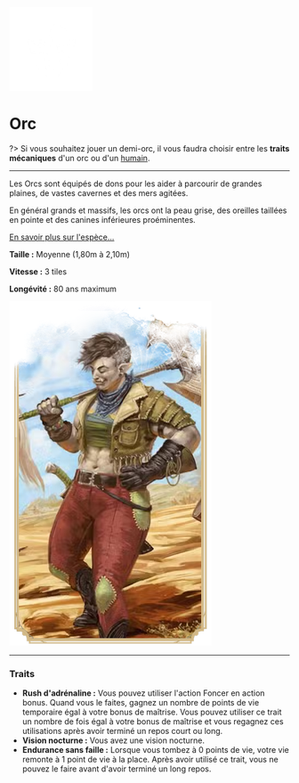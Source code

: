 <div class="icon-container">
  <img src="_media/especes/orc.png" alt="Orc" class="icon-r-title" data-no-zoom />

# Orc <!-- {docsify-ignore} -->

</div>

?> Si vous souhaitez jouer un demi-orc, il vous faudra choisir entre les **traits mécaniques** d'un orc ou d'un [humain]().

---

<div class="bloc-pres">
<div class="bloc-texte">
  <div class="texte">
    <p>Les Orcs sont équipés de dons pour les aider à parcourir de grandes plaines, de vastes cavernes et des mers agitées.</p>
    <p>En général grands et massifs, les orcs ont la peau grise, des oreilles taillées en pointe et des canines inférieures proéminentes.</p>
    <a href="/#/_404" target="_blank">En savoir plus sur l'espèce...</a>
    <div class="summary">
      <p><strong>Taille :</strong> Moyenne (1,80m à 2,10m)</p>
      <p><strong>Vitesse :</strong> 3 tiles</p>
      <p><strong>Longévité :</strong> 80 ans maximum</p>
    </div>
  </div>
  </div>
  <img src="_media/especes/pres-orc.png" alt="Orc" class="img-pres" data-no-zoom />
</div>

---

### Traits <!-- {docsify-ignore} -->

- **Rush d'adrénaline :** Vous pouvez utiliser l'action Foncer en action bonus. Quand vous le faites, gagnez un nombre de points de vie temporaire égal à votre bonus de maîtrise. Vous pouvez utiliser ce trait un nombre de fois égal à votre bonus de maîtrise et vous regagnez ces utilisations après avoir terminé un repos court ou long.
- **Vision nocturne :** Vous avez une vision nocturne.
- **Endurance sans faille :** Lorsque vous tombez à 0 points de vie, votre vie remonte à 1 point de vie à la place. Après avoir utilisé ce trait, vous ne pouvez le faire avant d'avoir terminé un long repos.